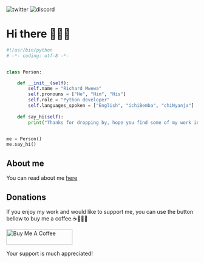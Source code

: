 ![twitter](https://img.shields.io/badge/Twitter-@rly0nheart-1DA1F2?style=for-the-badge&logo=twitter&logoColor=white)
![discord](https://img.shields.io/badge/Discord-rly0nheart2779-1DA1F1?style=for-the-badge&logo=discord&logoColor=white)
# Hi there 👋🏾🤓


```python
#!/usr/bin/python
# -*- coding: utf-8 -*-


class Person:

    def __init__(self):
        self.name = "Richard Mwewa"
        self.pronouns = ["He", "Him", "His"]
        self.role = "Python developer"
        self.languages_spoken = ["English", "ichiBemba", "chiNyanja"]
        
    def say_hi(self):
        print("Thanks for dropping by, hope you find some of my work interesting.")


me = Person()
me.say_hi()
```

## About me
You can read about me [here](https://about.me/rly0nheart)

## Donations
If you enjoy my work and would like to support me, you can use the button bellow to buy me a coffee.☕👌🏾😊

<a href="https://www.buymeacoffee.com/189381184" target="_blank"><img src="https://cdn.buymeacoffee.com/buttons/default-orange.png" alt="Buy Me A Coffee" height="41" width="174"></a>

Your support is much appreciated!
